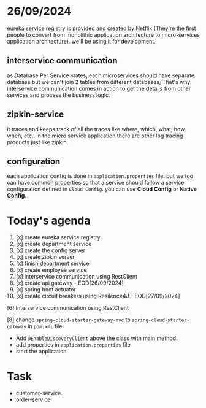 # 26/09/2024

eureka service registry is provided and created by Netflix (They're the first people to convert from monolithic application architecture to micro-services application architecture). we'll be using it for development.

## interservice communication
as Database Per Service states, each microservices should have separate database
but we can't join 2 tables from different databases, That's why interservice communication comes in action to get the details from other services and process the business logic.

## zipkin-service 
it traces and keeps track of all the traces like where, which, what, how, when, etc.. in the micro service application
there are other log tracing products just like zipkin.

## configuration
each application config is done in `application.properties` file.
but we too can have common properties so that a service should follow a service configuration defined in `Cloud Config`.
you can use **Cloud Config** or **Native Config**.

# Today's agenda

1. [x] create eureka service registry
2. [x] create department service
3. [x] create the config server
4. [x] create zipkin server
5. [x] finish department service
6. [x] create employee service
7. [x] interservice communication using RestClient
8. [x] create api gateway - EOD[26/09/2024]
9. [x] spring boot actuator
10. [x] create circuit breakers using Resilence4J - EOD[27/09/2024]


[6] Interservice communication using RestClient

[8] 
change `spring-cloud-starter-gateway-mvc` to `spring-cloud-starter-gateway` in `pom.xml` file.
   - Add `@EnableDiscoveryClient` above the class with main method.
   - add properties in `application.properties` file
   - start the application


# Task
- customer-service
- order-service